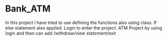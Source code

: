 # Bank_ATM

In this project i have tried to use defining the functions also using class.
If else statement also applied.
Login to enter the project.
ATM Project by using login and then can add /withdraw/view statement/exit
